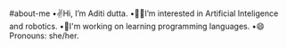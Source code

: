 #about-me
•✌Hi, I’m Aditi dutta.
•🐱‍💻I’m interested in Artificial Inteligence and robotics.
•🌱I'm working on learning programming languages.
•😄 Pronouns: she/her.
 
